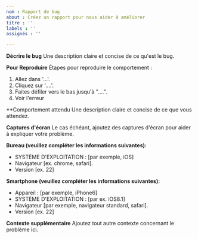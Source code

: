 ```yaml
---
nom : Rapport de bug
about : Créez un rapport pour nous aider à améliorer
titre : ''
labels : ''
assignés : ''

---
```


**Décrire le bug**
Une description claire et concise de ce qu'est le bug.

**Pour Reproduire**
Étapes pour reproduire le comportement :
1. Allez dans '...'.
2. Cliquez sur '....'.
3. Faites défiler vers le bas jusqu'à "....".
4. Voir l'erreur

**Comportement attendu
Une description claire et concise de ce que vous attendez.

**Captures d'écran**
Le cas échéant, ajoutez des captures d'écran pour aider à expliquer votre problème.

**Bureau (veuillez compléter les informations suivantes):**
 - SYSTÈME D'EXPLOITATION : [par exemple, iOS]
 - Navigateur [ex. chrome, safari].
 - Version [ex. 22]

**Smartphone (veuillez compléter les informations suivantes):**
 - Appareil : [par exemple, iPhone6]
 - SYSTÈME D'EXPLOITATION : [par ex. iOS8.1]
 - Navigateur [par exemple, navigateur standard, safari].
 - Version [ex. 22]

**Contexte supplémentaire**
Ajoutez tout autre contexte concernant le problème ici.
